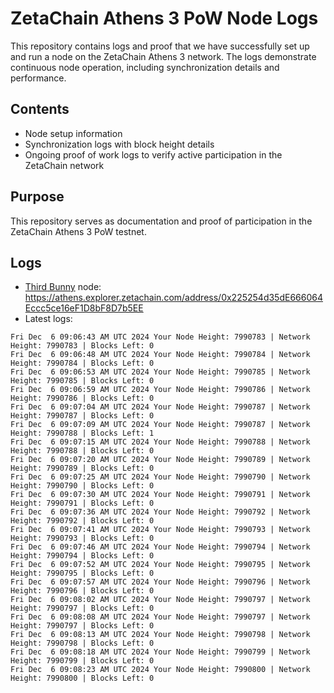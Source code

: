 # ZetaChain Athens 3 PoW Node Logs
This repository contains logs and proof that we have successfully set up and run a node on the ZetaChain Athens 3 network. The logs demonstrate continuous node operation, including synchronization details and performance.

## Contents
- Node setup information
- Synchronization logs with block height details
- Ongoing proof of work logs to verify active participation in the ZetaChain network

## Purpose
This repository serves as documentation and proof of participation in the ZetaChain Athens 3 PoW testnet.

## Logs

- [Third Bunny](https://thirdbunny.xyz/) node: https://athens.explorer.zetachain.com/address/0x225254d35dE666064Eccc5ce16eF1D8bF8D7b5EE
- Latest logs:
```
Fri Dec  6 09:06:43 AM UTC 2024 Your Node Height: 7990783 | Network Height: 7990783 | Blocks Left: 0
Fri Dec  6 09:06:48 AM UTC 2024 Your Node Height: 7990784 | Network Height: 7990784 | Blocks Left: 0
Fri Dec  6 09:06:53 AM UTC 2024 Your Node Height: 7990785 | Network Height: 7990785 | Blocks Left: 0
Fri Dec  6 09:06:59 AM UTC 2024 Your Node Height: 7990786 | Network Height: 7990786 | Blocks Left: 0
Fri Dec  6 09:07:04 AM UTC 2024 Your Node Height: 7990787 | Network Height: 7990787 | Blocks Left: 0
Fri Dec  6 09:07:09 AM UTC 2024 Your Node Height: 7990787 | Network Height: 7990788 | Blocks Left: 1
Fri Dec  6 09:07:15 AM UTC 2024 Your Node Height: 7990788 | Network Height: 7990788 | Blocks Left: 0
Fri Dec  6 09:07:20 AM UTC 2024 Your Node Height: 7990789 | Network Height: 7990789 | Blocks Left: 0
Fri Dec  6 09:07:25 AM UTC 2024 Your Node Height: 7990790 | Network Height: 7990790 | Blocks Left: 0
Fri Dec  6 09:07:30 AM UTC 2024 Your Node Height: 7990791 | Network Height: 7990791 | Blocks Left: 0
Fri Dec  6 09:07:36 AM UTC 2024 Your Node Height: 7990792 | Network Height: 7990792 | Blocks Left: 0
Fri Dec  6 09:07:41 AM UTC 2024 Your Node Height: 7990793 | Network Height: 7990793 | Blocks Left: 0
Fri Dec  6 09:07:46 AM UTC 2024 Your Node Height: 7990794 | Network Height: 7990794 | Blocks Left: 0
Fri Dec  6 09:07:52 AM UTC 2024 Your Node Height: 7990795 | Network Height: 7990795 | Blocks Left: 0
Fri Dec  6 09:07:57 AM UTC 2024 Your Node Height: 7990796 | Network Height: 7990796 | Blocks Left: 0
Fri Dec  6 09:08:02 AM UTC 2024 Your Node Height: 7990797 | Network Height: 7990797 | Blocks Left: 0
Fri Dec  6 09:08:08 AM UTC 2024 Your Node Height: 7990797 | Network Height: 7990797 | Blocks Left: 0
Fri Dec  6 09:08:13 AM UTC 2024 Your Node Height: 7990798 | Network Height: 7990798 | Blocks Left: 0
Fri Dec  6 09:08:18 AM UTC 2024 Your Node Height: 7990799 | Network Height: 7990799 | Blocks Left: 0
Fri Dec  6 09:08:23 AM UTC 2024 Your Node Height: 7990800 | Network Height: 7990800 | Blocks Left: 0
```

